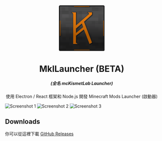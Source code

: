 <p align="center"><img src="./src/assets/images/logo/logo.png" width="150px" height="150px"></p>
<h1 align="center">MklLauncher (BETA)</h1>
<em><h5 align="center">(全名 mcKismetLab Launcher)</h5></em>
<p align="center">使用 Electron / React 框架和 Node.js 開發 Minecraft Mods Launcher (啟動器)</p>

![Screenshot 1](https://i.imgur.com/5wCudVh.png)
![Screenshot 2](https://i.imgur.com/HcUdyk2.png)
![Screenshot 3](https://i.imgur.com/JOdQobO.png)

## Downloads

你可以從這裡下載 [GitHub Releases](https://github.com/QuasiMkl/mckismetlab-launcher/releases)
